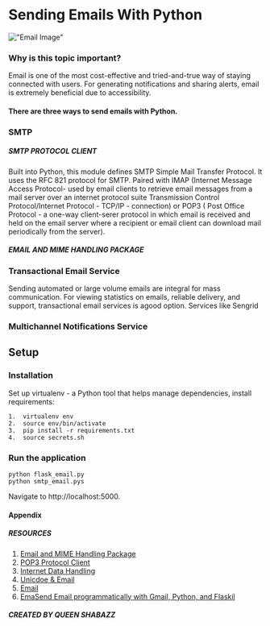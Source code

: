 # Sending Emails With Python

!["Email Image"]("https://encrypted-tbn0.gstatic.com/images?q=tbn:ANd9GcSsCi2BOTyBN5Mbx7S2szLdKToz_SrpiHmq0Q&usqp=CAU")

### Why is this topic important? 

Email is one of the most cost-effective and tried-and-true way of staying connected with users. For generating notifications and sharing alerts, email is extremely beneficial due to accessibility. 

#### There are three ways to send emails with Python. 

### SMTP 
##### SMTP PROTOCOL CLIENT 
Built into Python, this module defines SMTP Simple Mail Transfer Protocol. It uses the RFC 821 protocol for SMTP. Paired with IMAP (Internet Message Access Protocol- used by email clients to retrieve email messages from a mail server over an internet protocol suite Transmission Control Protocol/Internet Protocol - TCP/IP - connection) or POP3 ( Post Office Protocol - a one-way client-serer protocol in which email is received and held on the email server where a recipient or email client can download mail periodically from the server).

##### EMAIL AND MIME HANDLING PACKAGE


### Transactional Email Service 
Sending automated or large volume emails are integral for mass communication. For viewing statistics on emails, reliable delivery, and support, transactional email services is agood option. Services like Sengrid  

### Multichannel Notifications Service 

## Setup

### Installation

Set up virtualenv - a Python tool that helps manage dependencies, install requirements: 

```
1.  virtualenv env 
2.  source env/bin/activate 
3.  pip install -r requirements.txt
4.  source secrets.sh
```

### Run the application
```
python flask_email.py
python smtp_email.pys
```
Navigate to http://localhost:5000. 


#### Appendix


##### RESOURCES 

1. [Email and MIME Handling Package](https://docs.python.org/3/library/email.html)
2. [POP3 Protocol Client](https://docs.python.org/3/library/poplib.html#module-poplib)
3. [Internet Data Handling](https://docs.python.org/3/library/netdata.html)
4. [Unicdoe & Email](https://en.wikipedia.org/wiki/Unicode_and_email)
5. [Email](https://en.wikipedia.org/wiki/Email)
6. [EmaSend Email programmatically with Gmail, Python, and Flaskil](https://www.twilio.com/blog/2018/03/send-email-programmatically-with-gmail-python-and-flask.html)


##### CREATED BY QUEEN SHABAZZ